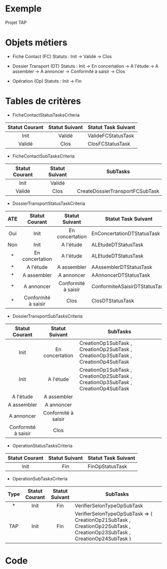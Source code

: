 # Exemple

Projet TAP

# Objets métiers

- Fiche Contact (FC)
Statuts : Init -> Validé -> Clos

- Dossier Transport (DT)
Statuts : Init -> En concertation -> A l'étude -> A assembler -> A annoncer -> Conformité à saisir -> Clos

- Opération (Op)
Statuts : Init -> Fin

# Tables de critères

- FicheContactStatusTasksCriteria

| Statut Courant | Statut Suivant | Statut Task Suivant |
| :------------: | :------------: | ------------------- |
| Init | Validé | ValideFCStatusTask |
| Validé | Clos | ClosFCStatusTask |

- FicheContactSubTasksCriteria

| Statut Courant | Statut Suivant | SubTasks |
| :------------: | :------------: | -------- |
| Init | Validé |  |
| Validé | Clos | CreateDossierTransportFCSubTask |

- DossierTransportStatusTaskCriteria

| ATE | Statut Courant | Statut Suivant | Statut Task Suivant |
| :-: | :------------: | :------------: | ------------------- |
| Oui | Init | En concertation | EnConcertationDTStatusTask |
| Non | Init | A l'étude | ALEtudeDTStatusTask |
| * | En concertation | A l'étude | ALEtudeDTStatusTask |
| * | A l'étude | A assembler | AAssemblerDTStatusTask |
| * | A assembler | A annoncer | AAnnoncerDTStatusTask |
| * | A annoncer | Conformité à saisir | ConformiteASaisirDTStatusTask |
| * | Conformité à saisir | Clos | ClosDTStatusTask |

- DossierTransportSubTasksCriteria

| Statut Courant | Statut Suivant | SubTasks |
| :------------: | :------------: | -------- |
| Init | En concertation | CreationOp1SubTask , CreationOp2SubTask , CreationOp3SubTask , CreationOp4SubTask |
| Init | A l'étude | CreationOp1SubTask , CreationOp2SubTask , CreationOp3SubTask , CreationOp4SubTask |
| A l'étude | A assembler |  |
| A assembler | A annoncer |  |
| A annoncer | Conformité à saisir |  |
| Conformité à saisir | Clos |  |

- OperationStatusTasksCriteria

| Statut Courant | Statut Suivant | Statut Task Suivant |
| :------------: | :------------: | ------------------- |
| Init | Fin | FinOpStatusTask |

- OperationSubTasksCriteria

| Type | Statut Courant | Statut Suivant | SubTasks |
| :--: | :------------: | :------------: | -------- |
| * | Init | Fin | VerifierSelonTypeOpSubTask |
| TAP | Init | Fin | VerifierSelonTypeOpSubTask => ( CreationOp21SubTask , CreationOp22SubTask , CreationOp23SubTask , CreationOp24SubTask ) |

# Code